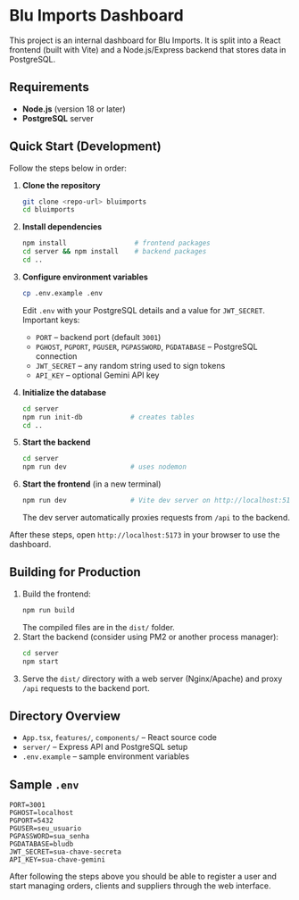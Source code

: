 # Blu Imports Dashboard

This project is an internal dashboard for Blu Imports. It is split into a React frontend (built with Vite) and a Node.js/Express backend that stores data in PostgreSQL.

## Requirements
- **Node.js** (version 18 or later)
- **PostgreSQL** server

## Quick Start (Development)

Follow the steps below in order:

1. **Clone the repository**
   ```bash
   git clone <repo-url> bluimports
   cd bluimports
   ```

2. **Install dependencies**
   ```bash
   npm install                 # frontend packages
   cd server && npm install    # backend packages
   cd ..
   ```

3. **Configure environment variables**
   ```bash
   cp .env.example .env
   ```
   Edit `.env` with your PostgreSQL details and a value for `JWT_SECRET`.
   Important keys:
   - `PORT` – backend port (default `3001`)
   - `PGHOST`, `PGPORT`, `PGUSER`, `PGPASSWORD`, `PGDATABASE` – PostgreSQL connection
   - `JWT_SECRET` – any random string used to sign tokens
   - `API_KEY` – optional Gemini API key

4. **Initialize the database**
   ```bash
   cd server
   npm run init-db            # creates tables
   cd ..
   ```

5. **Start the backend**
   ```bash
   cd server
   npm run dev                # uses nodemon
   ```

6. **Start the frontend** (in a new terminal)
   ```bash
   npm run dev                # Vite dev server on http://localhost:5173
   ```
   The dev server automatically proxies requests from `/api` to the backend.

After these steps, open `http://localhost:5173` in your browser to use the dashboard.

## Building for Production
1. Build the frontend:
   ```bash
   npm run build
   ```
   The compiled files are in the `dist/` folder.
2. Start the backend (consider using PM2 or another process manager):
   ```bash
   cd server
   npm start
   ```
3. Serve the `dist/` directory with a web server (Nginx/Apache) and proxy `/api` requests to the backend port.

## Directory Overview
- `App.tsx`, `features/`, `components/` – React source code
- `server/` – Express API and PostgreSQL setup
- `.env.example` – sample environment variables

## Sample `.env`
```env
PORT=3001
PGHOST=localhost
PGPORT=5432
PGUSER=seu_usuario
PGPASSWORD=sua_senha
PGDATABASE=bludb
JWT_SECRET=sua-chave-secreta
API_KEY=sua-chave-gemini
```

After following the steps above you should be able to register a user and start managing orders, clients and suppliers through the web interface.
